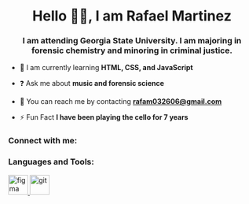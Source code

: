 <h1 align="center">Hello 👋🏼, I am Rafael Martinez</h1>
<h3 align="center">I am attending Georgia State University. I am majoring in forensic chemistry and minoring in criminal justice.</h3>

- 🧠 I am currently learning **HTML, CSS, and JavaScript**

- ❓ Ask me about **music and forensic science**

- 📧 You can reach me by contacting **rafam032606@gmail.com**

- ⚡ Fun Fact **I have been playing the cello for 7 years**

<h3 align="left">Connect with me:</h3>
<p align="left">
</p>

<h3 align="left">Languages and Tools:</h3>
<p align="left"> <a href="https://www.figma.com/" target="_blank" rel="noreferrer"> <img src="https://www.vectorlogo.zone/logos/figma/figma-icon.svg" alt="figma" width="40" height="40"/> </a> <a href="https://git-scm.com/" target="_blank" rel="noreferrer"> <img src="https://www.vectorlogo.zone/logos/git-scm/git-scm-icon.svg" alt="git" width="40" height="40"/> </a> </p>
